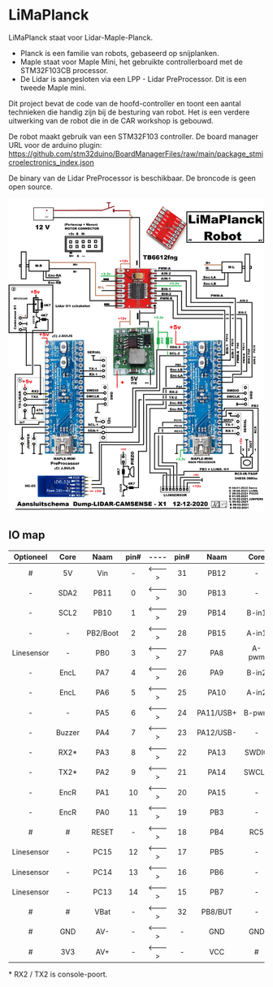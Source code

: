 # LiMaPlanck

LiMaPlanck staat voor Lidar-Maple-Planck.

* Planck is een familie van robots, gebaseerd op snijplanken.
* Maple staat voor Maple Mini, het gebruikte controllerboard met de STM32F103CB processor.
* De Lidar is aangesloten via een LPP - Lidar PreProcessor. Dit is een tweede Maple mini.

Dit project bevat de code van de hoofd-controller en toont een aantal technieken die handig zijn bij de besturing van robot.
Het is een verdere uitwerking van de robot die in de CAR workshop is gebouwd.

De robot maakt gebruik van een STM32F103 controller. De board manager URL voor de arduino plugin:
https://github.com/stm32duino/BoardManagerFiles/raw/main/package_stmicroelectronics_index.json

De binary van de Lidar PreProcessor is beschikbaar. De broncode is geen open source.

![Het aansluitschema](Lidar-x1-2-STM32schema.png)


## IO map

Optioneel   | Core   | Naam      | pin#   | ----   | pin#   | Naam      | Core   | optioneel    |
:---:       | :---:  | :---:     | :---:  | :---:  | :---:  | :---:     | :---:  | :---:        |
 \#         | 5V     | Vin       | \-     | <--->  | 31     | PB12      | \-     | \-           |
 \-         | SDA2   | PB11      | 0      | <--->  | 30     | PB13      | \-     | \-           |
 \-         | SCL2   | PB10      | 1      | <--->  | 29     | PB14      | B-in1  | \-           |
 \-         | \-     | PB2/Boot  | 2      | <--->  | 28     | PB15      | A-in1  | \-           |
 Linesensor | \-     | PB0       | 3      | <--->  | 27     | PA8       | A-pwm  | \-           |
 \-         | EncL   | PA7       | 4      | <--->  | 26     | PA9       | B-in2  | \-           |
 \-         | EncL   | PA6       | 5      | <--->  | 25     | PA10      | A-in2  | \-           |
 \-         | \-     | PA5       | 6      | <--->  | 24     | PA11/USB+ | B-pwm  | \-           |
 \-         | Buzzer | PA4       | 7      | <--->  | 23     | PA12/USB- | \-     | \-           |
 \-         | RX2*   | PA3       | 8      | <--->  | 22     | PA13      | SWDIO  | \-           |
 \-         | TX2*   | PA2       | 9      | <--->  | 21     | PA14      | SWCLK  | \-           |
 \-         | EncR   | PA1       | 10     | <--->  | 20     | PA15      | \-     | \-           |
 \-         | EncR   | PA0       | 11     | <--->  | 19     | PB3       | \-     | \Linesensor  |
 \#         | \#     | RESET     | \-     | <--->  | 18     | PB4       | RC5    | \-           |
 Linesensor | \-     | PC15      | 12     | <--->  | 17     | PB5       | \-     | Servo        |
 Linesensor | \-     | PC14      | 13     | <--->  | 16     | PB6       | \-     | TX1          |
 Linesensor | \-     | PC13      | 14     | <--->  | 15     | PB7       | \-     | RX1          |
 \#         | \#     | VBat      | \-     | <--->  | 32     | PB8/BUT   | \-     | \-           |
 \#         | GND    | AV-       | \-     | <--->  | \-     | GND       | GND    | \#           |
 \#         | 3V3    | AV+       | \-     | <--->  | \-     | VCC       | \#     | \#           |


\* RX2 / TX2 is console-poort.
